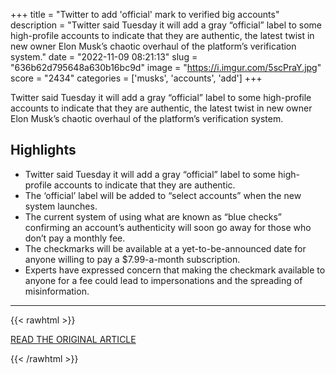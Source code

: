 +++
title = "Twitter to add 'official' mark to verified big accounts"
description = "Twitter said Tuesday it will add a gray “official” label to some high-profile accounts to indicate that they are authentic, the latest twist in new owner Elon Musk’s chaotic overhaul of the platform’s verification system."
date = "2022-11-09 08:21:13"
slug = "636b62d795648a630b16bc9d"
image = "https://i.imgur.com/5scPraY.jpg"
score = "2434"
categories = ['musks', 'accounts', 'add']
+++

Twitter said Tuesday it will add a gray “official” label to some high-profile accounts to indicate that they are authentic, the latest twist in new owner Elon Musk’s chaotic overhaul of the platform’s verification system.

## Highlights

- Twitter said Tuesday it will add a gray “official” label to some high-profile accounts to indicate that they are authentic.
- The ‘official’ label will be added to “select accounts” when the new system launches.
- The current system of using what are known as “blue checks” confirming an account’s authenticity will soon go away for those who don’t pay a monthly fee.
- The checkmarks will be available at a yet-to-be-announced date for anyone willing to pay a $7.99-a-month subscription.
- Experts have expressed concern that making the checkmark available to anyone for a fee could lead to impersonations and the spreading of misinformation.

---

{{< rawhtml >}}
  <p class="article-category">
    <a target="_blank" href="https://apnews.com/article/d9d168951c98192ef90851085f343332">READ THE ORIGINAL ARTICLE</a>
  </p>
{{< /rawhtml >}}

